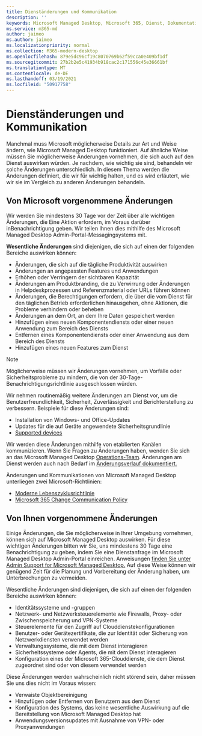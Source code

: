 ```yaml
---
title: Dienständerungen und Kommunikation
description: ''
keywords: Microsoft Managed Desktop, Microsoft 365, Dienst, Dokumentation
ms.service: m365-md
author: jaimeo
ms.author: jaimeo
ms.localizationpriority: normal
ms.collection: M365-modern-desktop
ms.openlocfilehash: 879e5dc96cf19c8070769b62f59cca0e409bf1df
ms.sourcegitcommit: 27b2b2e5c41934b918cac2c171556c45e36661bf
ms.translationtype: MT
ms.contentlocale: de-DE
ms.lasthandoff: 03/19/2021
ms.locfileid: "50917758"
---
```

# <a name="service-changes-and-communication"></a>Dienständerungen und Kommunikation

Manchmal muss Microsoft möglicherweise Details zur Art und Weise ändern, wie Microsoft Managed Desktop funktioniert. Auf ähnliche Weise müssen Sie möglicherweise Änderungen vornehmen, die sich auch auf den Dienst auswirken würden. Je nachdem, wie wichtig sie sind, behandeln wir solche Änderungen unterschiedlich. In diesem Thema werden die Änderungen definiert, die wir für wichtig halten, und es wird erläutert, wie wir sie im Vergleich zu anderen Änderungen behandeln.



## <a name="changes-made-by-microsoft"></a>Von Microsoft vorgenommene Änderungen

Wir werden Sie mindestens 30 Tage vor der Zeit über alle wichtigen Änderungen, die Eine Aktion erfordern, im Voraus darüber inBenachrichtigung geben. Wir teilen Ihnen dies mithilfe des Microsoft Managed Desktop Admin-Portal-Messagingsystems mit.

**Wesentliche Änderungen** sind diejenigen, die sich auf einen der folgenden Bereiche auswirken können:
- Änderungen, die sich auf die tägliche Produktivität auswirken
- Änderungen an angepassten Features und Anwendungen
- Erhöhen oder Verringern der sichtbaren Kapazität
- Änderungen am Produktbranding, die zu Verwirrung oder Änderungen in Helpdeskprozessen und Referenzmaterial oder URLs führen können
- Änderungen, die Berechtigungen erfordern, die über die vom Dienst für den täglichen Betrieb erforderlichen hinausgehen, ohne Aktionen, die Probleme verhindern oder beheben
- Änderungen an dem Ort, an dem Ihre Daten gespeichert werden
- Hinzufügen eines neuen Komponentendiensts oder einer neuen Anwendung zum Bereich des Diensts
- Entfernen eines Komponentendiensts oder einer Anwendung aus dem Bereich des Diensts
- Hinzufügen eines neuen Features zum Dienst

> [!NOTE]
> Möglicherweise müssen wir Änderungen vornehmen, um Vorfälle oder Sicherheitsprobleme zu mindern, die von der 30-Tage-Benachrichtigungsrichtlinie ausgeschlossen würden.

Wir nehmen routinemäßig weitere Änderungen am Dienst vor, um die Benutzerfreundlichkeit, Sicherheit, Zuverlässigkeit und Berichterstellung zu verbessern. Beispiele für diese Änderungen sind:

- Installation von Windows- und Office-Updates
- Updates für die auf Geräte angewendete Sicherheitsgrundlinie
- [Supported devices](device-list.md)

Wir werden diese Änderungen mithilfe von etablierten Kanälen kommunizieren. Wenn Sie Fragen zu Änderungen haben, wenden Sie sich an das Microsoft Managed Desktop [Operations-Team](../working-with-managed-desktop/admin-support.md). Änderungen am Dienst werden auch nach Bedarf im [Änderungsverlauf dokumentiert.](../change-history-managed-desktop.md)

Änderungen und Kommunikationen von Microsoft Managed Desktop unterliegen zwei Microsoft-Richtlinien:
- [Moderne Lebenszyklusrichtlinie](https://support.microsoft.com/help/30881/modern-lifecycle-policy)
- [Microsoft 365 Change Communication Policy](/office365/admin/manage/message-center?view=o365-worldwide)

## <a name="changes-you-make"></a>Von Ihnen vorgenommene Änderungen

Einige Änderungen, die Sie möglicherweise in Ihrer Umgebung vornehmen, können sich auf Microsoft Managed Desktop auswirken. Für diese wichtigen Änderungen bitten wir Sie, uns mindestens 30 Tage eine Benachrichtigung zu geben, indem Sie eine Dienstanfrage im Microsoft Managed Desktop Admin-Portal einreichen. Anweisungen [finden Sie unter Admin Support for Microsoft Managed Desktop.](../working-with-managed-desktop/admin-support.md) Auf diese Weise können wir genügend Zeit für die Planung und Vorbereitung der Änderung haben, um Unterbrechungen zu vermeiden.

Wesentliche Änderungen sind diejenigen, die sich auf einen der folgenden Bereiche auswirken können:

- Identitätssysteme und -gruppen
- Netzwerk- und Netzwerksteuerelemente wie Firewalls, Proxy- oder Zwischenspeicherung und VPN-Systeme
- Steuerelemente für den Zugriff auf Clouddienstekonfigurationen
- Benutzer- oder Gerätezertifikate, die zur Identität oder Sicherung von Netzwerkdiensten verwendet werden
- Verwaltungssysteme, die mit dem Dienst interagieren
- Sicherheitssysteme oder Agents, die mit dem Dienst interagieren
- Konfiguration eines der Microsoft 365-Clouddienste, die dem Dienst zugeordnet sind oder von diesem verwendet werden

Diese Änderungen werden wahrscheinlich nicht störend sein, daher müssen Sie uns dies nicht im Voraus wissen:

- Verwaiste Objektbereinigung
- Hinzufügen oder Entfernen von Benutzern aus dem Dienst
- Konfiguration des Systems, das keine wesentliche Auswirkung auf die Bereitstellung von Microsoft Managed Desktop hat
- Anwendungsversionsupdates mit Ausnahme von VPN- oder Proxyanwendungen
